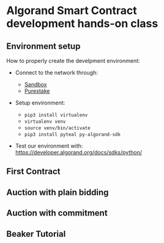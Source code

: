 # Algorand Smart Contract development hands-on class

## Environment setup
How to properly create the develpment environment:
* Connect to the network through:
  * [Sandbox](https://github.com/algorand/sandbox)
  * [Purestake](https://developer.purestake.io/) 
  

* Setup environment:
  * `pip3 install virtualenv`
  * `virtualenv venv`
  * `source venv/bin/activate`
  * `pip3 install pyteal py-algorand-sdk`
  
* Test our environment with: https://developer.algorand.org/docs/sdks/python/

## First Contract

## Auction with plain bidding

## Auction with commitment

## Beaker Tutorial
